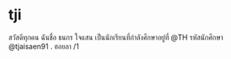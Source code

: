 # tji
สวัสดีทุกคน ฉันชื่อ ธนกร ใจแสน เป็นนักเรียนที่กำลังศึกษาอยู่ที่ @TH รหัสนักศึกษา @tjaisaen91 . ฮอยลา
/1
